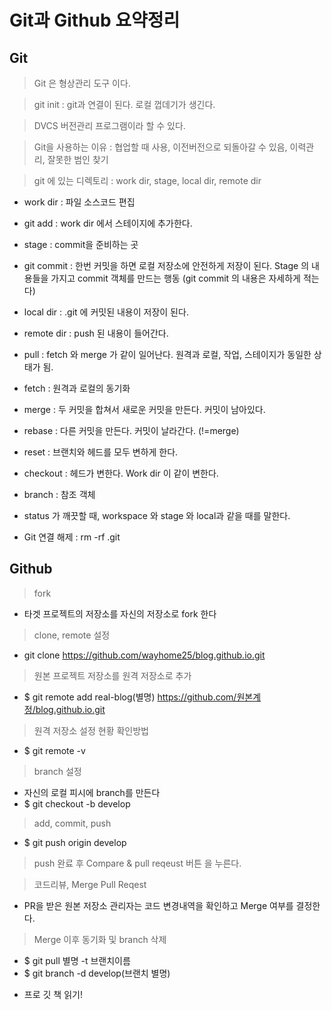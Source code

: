 # Git과 Github 요약정리

## Git 
> Git 은 형상관리 도구 이다. 

> git init : git과 연결이 된다. 로컬 껍데기가 생긴다.

> DVCS 버전관리 프로그램이라 할 수 있다.

> Git을 사용하는 이유 : 협업할 때 사용, 이전버전으로 되돌아갈 수 있음, 이력관리, 잘못한 범인 찾기

> git 에 있는 디렉토리 : work dir, stage, local dir, remote dir

- work dir : 파일 소스코드 편집

- git add : work dir 에서 스테이지에 추가한다.

- stage : commit을 준비하는 곳

- git commit : 한번 커밋을 하면 로컬 저장소에 안전하게 저장이 된다. Stage 의 내용들을 가지고 commit 객체를 만드는 행동 (git commit 의 내용은 자세하게 적는다)

- local dir : .git 에 커밋된 내용이 저장이 된다.

- remote dir : push 된 내용이 들어간다.

- pull : fetch 와 merge 가 같이 일어난다. 원격과 로컬, 작업, 스테이지가 동일한 상태가 됨.

- fetch : 원격과 로컬의 동기화

- merge : 두 커밋을 합쳐서 새로운 커밋을 만든다. 커밋이 남아있다.

- rebase : 다른 커밋을 만든다. 커밋이 날라간다. (!=merge)

- reset : 브랜치와 헤드를 모두 변하게 한다.

- checkout : 헤드가 변한다. Work dir 이 같이 변한다.

- branch : 참조 객체

- status 가 깨끗할 때, workspace 와 stage 와 local과 같을 때를 말한다.

- Git 연결 해제 : rm -rf .git


## Github
> fork
- 타겟 프로젝트의 저장소를 자신의 저장소로 fork 한다

> clone, remote 설정
- git clone https://github.com/wayhome25/blog.github.io.git


> 원본 프로젝트 저장소를 원격 저장소로 추가
- $ git remote add real-blog(별명) https://github.com/원본계정/blog.github.io.git


> 원격 저장소 설정 현황 확인방법
- $ git remote -v

> branch 설정
- 자신의 로컬 피시에 branch를 만든다
- $ git checkout -b develop


> add, commit, push
- $ git push origin develop

> push 완료 후 Compare & pull reqeust 버튼 을 누른다.

> 코드리뷰, Merge Pull Reqest
- PR을 받은 원본 저장소 관리자는 코드 변경내역을 확인하고 Merge 여부를 결정한다.

> Merge 이후 동기화 및 branch 삭제
- $ git pull 별명 -t 브랜치이름
- $ git branch -d develop(브랜치 별명)


* 프로 깃 책 읽기!
